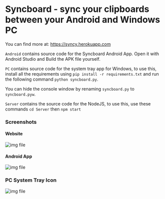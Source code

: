 # Syncboard - sync your clipboards between your Android and Windows PC

You can find more at: https://syncy.herokuapp.com

```Android``` contains source code for the Syncboard Android App. Open it with Android Studio and Build the APK file yourself.


```PC``` contains source code for the system tray app for Windows, to use this, install all the requirements using ```pip install -r requirements.txt``` and run the following command ```python syncboard.py```.


You can hide the console window by renaming ```syncboard.py``` to ```syncboard.pyw```.


```Server``` contains the source code for the NodeJS, to use this, use these commands ```cd Server``` then ```npm start```

### Screenshots

#### Website

![img file](https://github.com/jaychandra6/syncboard/blob/main/screenshot.PNG)

#### Android App

![img file](https://github.com/jaychandra6/syncboard/blob/main/android_screenshot.jpg)

### PC System Tray Icon
![img file](https://github.com/jaychandra6/syncboard/blob/main/pc_screenshot.PNG)
